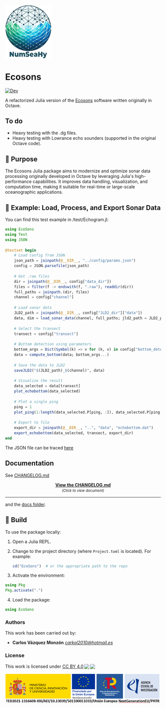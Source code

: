<img src="assets/images/logo-numseahy.png" alt="EU Flag"  width="150"/>

# Ecosons

[![Dev](https://img.shields.io/badge/docs-dev-blue.svg)](https://gridap.github.io/GridapHybrid.jl/dev)


A refactorized Julia version of the [Ecosons](https://github.com/daniel-rperez/ecosons/tree/master) software written originally in Octave.

## To do

- Heavy testing with the .dg files.
- Heavy testing with Lowrance echo sounders (supported in the original Octave code).


## 🎯 Purpose

The Ecosons Julia package aims to modernize and optimize sonar data processing originally developed in Octave by leveraging Julia's high-performance capabilities. It improves data handling, visualization, and computation time, making it suitable for real-time or large-scale oceanographic applications.

## 🧪 Example: Load, Process, and Export Sonar Data

You can find this test example in /test/Echogram.jl:

```julia
using EcoSons
using Test
using JSON

@testset begin
    # Load config from JSON
    json_path = joinpath(@__DIR__, "../config/params.json")
    config = JSON.parsefile(json_path)

    # Get .raw files
    dir = joinpath(@__DIR__, config["data_dir"])
    files = filter(f -> endswith(f, ".raw"), readdir(dir))
    full_paths = joinpath.(dir, files)
    channel = config["channel"]

    # Load sonar data
    JLD2_path = joinpath(@__DIR__, config["JLD2_dir"]["data"])
    data, dim = load_sonar_data(channel, full_paths; jld2_path = JLD2_path)

    # Select the transect
    transect = config["transect"]

    # Bottom detection using parameters
    bottom_args = Dict(Symbol(k) => v for (k, v) in config["bottom_detection"])
    data = compute_bottom(data; bottom_args...)

    # Save the data to JLD2
    saveJLD2("$(JLD2_path)_$(channel)", data)

    # Visualize the result
    data_selected = data[transect]
    plot_echobottom(data_selected)

    # Plot a single ping
    ping = 1
    plot_ping(1:length(data_selected.P[ping, :]), data_selected.P[ping, :])

    # Export to file
    export_dir = joinpath(@__DIR__, "..", "data", "echobottom.dat")
    export_echobottom(data_selected, transect, export_dir)
end
```
The JSON file can be traced [here](config/params.json)

## Documentation

See [CHANGELOG.md](CHANGELOG.md)

<p align="center">
  <a href="CHANGELOG.md"><b>View the CHANGELOG.md</b></a>  
  <br>
  <i><small>(Click to view document)</small></i>
</p>

<hr style="border:1px">  

and the [docs folder](docs/).

## 🧱 Build

To use the package locally:

1. Open a Julia REPL.
2. Change to the project directory (where `Project.toml` is located). For example:

   ```julia
   cd("EcoSons")  # or the appropriate path to the repo
   ```
3. Activate the environment:
```julia
using Pkg
Pkg.activate(".")
```
4. Load the package:

```julia
using EcoSons
```

### Authors
This work has been carried out by:

- **Carlos Vázquez Monzón**
  *carkol2010@hotmail.es*

### License
 <p xmlns:cc="http://creativecommons.org/ns#" >This work is licensed under <a href="http://creativecommons.org/licenses/by/4.0/?ref=chooser-v1" target="_blank" rel="license noopener noreferrer" style="display:inline-block;">CC BY 4.0<img style="height:22px!important;margin-left:3px;vertical-align:text-bottom;" src="https://mirrors.creativecommons.org/presskit/icons/cc.svg?ref=chooser-v1"><img style="height:22px!important;margin-left:3px;vertical-align:text-bottom;" src="https://mirrors.creativecommons.org/presskit/icons/by.svg?ref=chooser-v1"></a></p> 

<img src="assets/images/banner.png" alt="EU Flag"  width="500"/>
